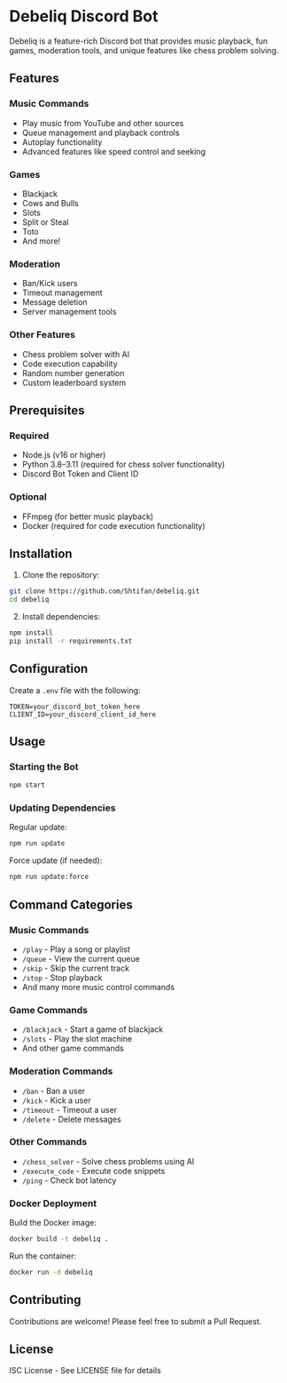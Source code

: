 # Debeliq Discord Bot

Debeliq is a feature-rich Discord bot that provides music playback, fun games, moderation tools, and unique features like chess problem solving.

## Features

### Music Commands

-   Play music from YouTube and other sources
-   Queue management and playback controls
-   Autoplay functionality
-   Advanced features like speed control and seeking

### Games

-   Blackjack
-   Cows and Bulls
-   Slots
-   Split or Steal
-   Toto
-   And more!

### Moderation

-   Ban/Kick users
-   Timeout management
-   Message deletion
-   Server management tools

### Other Features

-   Chess problem solver with AI
-   Code execution capability
-   Random number generation
-   Custom leaderboard system

## Prerequisites

### Required

- Node.js (v16 or higher)
- Python 3.8–3.11 (required for chess solver functionality)
- Discord Bot Token and Client ID

### Optional

- FFmpeg (for better music playback)
- Docker (required for code execution functionality)

## Installation

1. Clone the repository:

```bash
git clone https://github.com/Shtifan/debeliq.git
cd debeliq
```

2. Install dependencies:

```bash
npm install
pip install -r requirements.txt
```

## Configuration

Create a `.env` file with the following:

```properties
TOKEN=your_discord_bot_token_here
CLIENT_ID=your_discord_client_id_here
```

## Usage

### Starting the Bot

```bash
npm start
```

### Updating Dependencies

Regular update:

```bash
npm run update
```

Force update (if needed):

```bash
npm run update:force
```

## Command Categories

### Music Commands

-   `/play` - Play a song or playlist
-   `/queue` - View the current queue
-   `/skip` - Skip the current track
-   `/stop` - Stop playback
-   And many more music control commands

### Game Commands

-   `/blackjack` - Start a game of blackjack
-   `/slots` - Play the slot machine
-   And other game commands

### Moderation Commands

-   `/ban` - Ban a user
-   `/kick` - Kick a user
-   `/timeout` - Timeout a user
-   `/delete` - Delete messages

### Other Commands

-   `/chess_solver` - Solve chess problems using AI
-   `/execute_code` - Execute code snippets
-   `/ping` - Check bot latency

### Docker Deployment

Build the Docker image:

```bash
docker build -t debeliq .
```

Run the container:

```bash
docker run -d debeliq
```

## Contributing

Contributions are welcome! Please feel free to submit a Pull Request.

## License

ISC License - See LICENSE file for details
